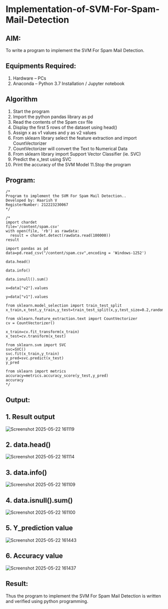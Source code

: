 # Implementation-of-SVM-For-Spam-Mail-Detection

## AIM:
To write a program to implement the SVM For Spam Mail Detection.

## Equipments Required:
1. Hardware – PCs
2. Anaconda – Python 3.7 Installation / Jupyter notebook

## Algorithm
1. Start the program
2. Import the python pandas library as pd
3. Read the contents of the Spam csv file
4. Display the first 5 rows of the dataset using head()
5. Assign x as v1 values and y as v2 values
6. From sklearn library select the feature extraction and import CountVectorizer
7. CountVectorizer will convert the Text to Numerical Data
8. From sklearn library import Support Vector Classifier (ie. SVC)
9. Predict the x_test using SVC
10. Print the accuracy of the SVM Model 11.Stop the program
## Program:
```
/*
Program to implement the SVM For Spam Mail Detection..
Developed by: Haarish V
RegisterNumber: 212223230067
*/
```
```
/*
import chardet
file='/content/spam.csv'
with open(file, 'rb') as rawdata:
  result = chardet.detect(rawdata.read(100000))
result

import pandas as pd
data=pd.read_csv("/content/spam.csv",encoding = 'Windows-1252')

data.head()

data.info()

data.isnull().sum()

x=data["v2"].values

y=data["v1"].values

from sklearn.model_selection import train_test_split
x_train,x_test,y_train,y_test=train_test_split(x,y,test_size=0.2,random_state=0)

from sklearn.feature_extraction.text import CountVectorizer
cv = CountVectorizer()

x_train=cv.fit_transform(x_train)
x_test=cv.transform(x_test)

from sklearn.svm import SVC
svc=SVC()
svc.fit(x_train,y_train)
y_pred=svc.predict(x_test)
y_pred

from sklearn import metrics
accuracy=metrics.accuracy_score(y_test,y_pred)
accuracy
*/
```
## Output:

## 1. Result output
![Screenshot 2025-05-22 161119](https://github.com/user-attachments/assets/ea3485af-dbca-4600-a713-f779a0af1a3c)

## 2. data.head()
![Screenshot 2025-05-22 161114](https://github.com/user-attachments/assets/089d0378-4965-477b-b651-1ee4c5d67340)

## 3. data.info()
![Screenshot 2025-05-22 161109](https://github.com/user-attachments/assets/f699a906-246c-46d2-9f54-0cdeecf76324)

## 4. data.isnull().sum()
![Screenshot 2025-05-22 161100](https://github.com/user-attachments/assets/8bf53d9f-bd13-4856-877c-2b0fe2b167a7)

## 5. Y_prediction value
![Screenshot 2025-05-22 161443](https://github.com/user-attachments/assets/079b8a0c-610a-4f3a-922f-b70b0a595063)

## 6. Accuracy value
![Screenshot 2025-05-22 161437](https://github.com/user-attachments/assets/5b1447f6-5e73-4cbb-aaf1-6cd3815d7e56)


## Result:
Thus the program to implement the SVM For Spam Mail Detection is written and verified using python programming.
